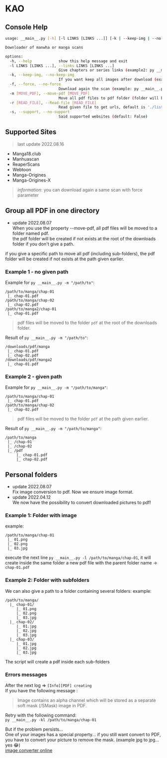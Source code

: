# KAO
## Console Help
```bash
usage: __main__.py [-h] [-l LINKS [LINKS ...]] [-k | --keep-img | --no-keep-img] [-f | --force | --no-force] [-m [MOVE_PDF]] [-r [READ_FILE]] [-s | --support | --no-support]

Downloader of manwha or manga scans

options:
  -h, --help            show this help message and exit
  -l LINKS [LINKS ...], --links LINKS [LINKS ...]
                        Give chapters or series links (example2: py __main__.py -l link1 link2) (example2: py __main__.py -l link1 link2 -r file -m)
  -k, --keep-img, --no-keep-img
                        If you want keep all images after download (example: py __main__.py -fkl link) (example2: py __main__.py -l link -r file -m) (default: False)
  -f, --force, --no-force
                        Download again the scan (example: py __main__.py -fkl link) (example2: py __main__.py -l link -r file -m) (default: False)
  -m [MOVE_PDF], --move-pdf [MOVE_PDF]
                        Move all pdf files to pdf folder (folder will be created if not exists at the root of the downloads folder), put ALWAYS at the end of command to move all pdf files
  -r [READ_FILE], --Read-file [READ_FILE]
                        Read given file to get urls, default is './list url.txt' but you can specify another (example: py __main__.py -fkr file) (example2: py __main__.py -l link -r file -m)
  -s, --support, --no-support
                        Said supported websites (default: False)

```

## Supported Sites
> last update 2022.08.16
* Manga18.club
* Manhuascan
* ReaperScans
* Webtoon
* Manga-Origines
* Manga-Origines-X

> *information*: you can download again a same scan with force parameter
## Group all PDF in one directory
* update 2022.08.07  
When you use the property --move-pdf, all pdf files will be moved to a folder named pdf.    
the pdf folder will be created if not exists at the root of the downloads folder if you don't give a path.  
   
if you give a specific path to move all pdf (including sub-folders), the pdf folder will be created if not exists at the path given earlier.

### Example 1 - no given path
Example for `py __main__.py -m "/path/to"`:
```
/path/to/manga/chap-01
 |_ chap-01.pdf
/path/to/manga/chap-02
 |_ chap-02.pdf
/path/to/manga2/chap-01
 |_ chap-01.pdf
```
> pdf files will be moved to the folder `pdf` at the root of the downloads folder.

Result of `py __main__.py -m "/path/to"`:
```
/downloads/pdf/manga
 |_ chap-01.pdf
 |_ chap-02.pdf
/downloads/pdf/manga2
 |_ chap-01.pdf
```
### Example 2 - given path

Example for `py __main__.py -m "/path/to/manga"`:
```
/path/to/manga/chap-01
 |_ chap-01.pdf
/path/to/manga/chap-02
 |_ chap-02.pdf
```
> pdf files will be moved to the folder `pdf` at the path given earlier.

Result of `py __main__.py -m "/path/to/manga"`:
```
/path/to/manga
 |_ /chap-01
 |_ /chap-02
 |_ /pdf
     |_ chap-01.pdf
     |_ chap-02.pdf
```
## Personal folders
* update 2022.08.07  
Fix image conversion to pdf. Now we ensure image format.
* update 2022.04.12  
We now have the possibility to convert downloaded pictures to pdf!

### Example 1: Folder with image
example:
```
/path/to/manga/chap-01
 |_ 01.png
 |_ 02.png
 |_ 03.jpg
```

execute the next line `py __main__.py -l /path/to/manga/chap-01`, it will create inside the same folder a new pdf file with the parent folder name -> `chap-01.pdf`

### Example 2: Folder with subfolders 
We can also give a path to a folder containing several folders:
example:
```
/path/to/manga/
  |_ chap-01/
     |_ 01.png
     |_ 02.png
     |_ 03.jpg
  |_ chap-02/
     |_ 01.jpg
     |_ 02.jpg
     |_ 03.jpg
  |_ chap-03/
     |_ 01.jpg
     |_ 02.jpg
     |_ 03.jpg
```

The script will create a pdf inside each sub-folders
  
### Errors messages
After the next log => `[Info][PDF] creating`    
If you have the following message :   
> Image contains an alpha channel which will be stored as a separate soft mask (/SMask) image in PDF.

Retry with the following command:  
  `py __main__.py -kl /path/to/manga/chap-01`

But if the problem persists...  
One of your images has a special property... if you still want convert to PDF, you have to convert your picture to remove the mask.
(example jpg to jpg... yes 😂)    
[image converter online](https://convertio.co/image-converter/)
